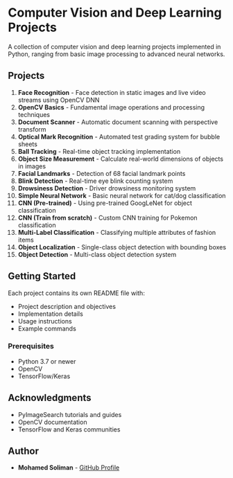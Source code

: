 # Computer Vision and Deep Learning Projects

A collection of computer vision and deep learning projects implemented in Python, ranging from basic image processing to advanced neural networks.

## Projects

1. **Face Recognition** - Face detection in static images and live video streams using OpenCV DNN
2. **OpenCV Basics** - Fundamental image operations and processing techniques
3. **Document Scanner** - Automatic document scanning with perspective transform
4. **Optical Mark Recognition** - Automated test grading system for bubble sheets
5. **Ball Tracking** - Real-time object tracking implementation
6. **Object Size Measurement** - Calculate real-world dimensions of objects in images
7. **Facial Landmarks** - Detection of 68 facial landmark points
8. **Blink Detection** - Real-time eye blink counting system
9. **Drowsiness Detection** - Driver drowsiness monitoring system
10. **Simple Neural Network** - Basic neural network for cat/dog classification
11. **CNN (Pre-trained)** - Using pre-trained GoogLeNet for object classification
12. **CNN (Train from scratch)** - Custom CNN training for Pokemon classification
13. **Multi-Label Classification** - Classifying multiple attributes of fashion items
14. **Object Localization** - Single-class object detection with bounding boxes
15. **Object Detection** - Multi-class object detection system

## Getting Started

Each project contains its own README file with:
- Project description and objectives
- Implementation details
- Usage instructions
- Example commands

### Prerequisites

- Python 3.7 or newer
- OpenCV
- TensorFlow/Keras

## Acknowledgments

* PyImageSearch tutorials and guides
* OpenCV documentation
* TensorFlow and Keras communities

## Author

* **Mohamed Soliman** - [GitHub Profile](https://github.com/mo-soliman)
